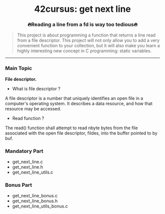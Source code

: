 <div align="center">

# 42cursus: get next line
### 🔥Reading a line from a fd is way too tedious🔥
</div>

> This project is about programming a function that returns a line
read from a file descriptor. This project will not only allow you to add a very convenient function to your collection,
but it will also make you learn a highly interesting new concept in C programming: static
variables.

---
###  Main Topic
**File descriptor.**
- What is file descriptor ?

A file descriptor is a number that uniquely identifies an open file in a computer's operating system. It describes a data resource, and how that resource may be accessed.

- Read function ?

The read() function shall attempt to read nbyte bytes from the file associated with the open file descriptor, fildes, into the buffer pointed to by buf.


###  Mandatory Part
- get_next_line.c
- get_next_line.h
- get_next_line_utils.c

###  Bonus Part
- get_next_line_bonus.c
- get_next_line_bonus.h
- get_next_line_utils_bonus.c
